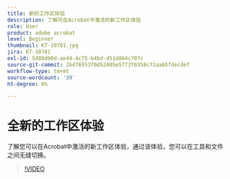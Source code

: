 ```yaml
---
title: 新的工作区体验
description: 了解可在Acrobat中激活的新工作区体验
role: User
product: adobe acrobat
level: Beginner
thumbnail: KT-10781.jpg
jira: KT-10781
exl-id: 5d88d96d-ae44-4c75-b4bd-d51d864c707c
source-git-commit: 2b47655370d52405e5773f0358c71aa65fdecdef
workflow-type: tm+mt
source-wordcount: '39'
ht-degree: 0%

---
```


# 全新的工作区体验

了解您可以在Acrobat中激活的新工作区体验，通过该体验，您可以在工具和文件之间无缝切换。

>[!VIDEO](https://video.tv.adobe.com/v/345949?quality=12&learn=on&hidetitle=true)
